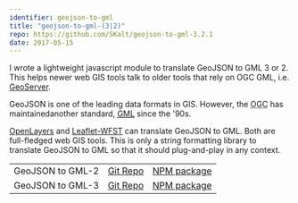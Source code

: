 ```yaml
---
identifier: geojson-to-gml
title: "geojson-to-gml-(3|2)"
repo: https://github.com/SKalt/geojson-to-gml-3.2.1
date: 2017-05-15
---
```


I wrote a lightweight javascript module to translate GeoJSON to GML 3 or 2.
This helps newer web GIS tools talk to older tools that rely on OGC GML,
i.e. [GeoServer](https://geoserver.org/).

<!--more-->

GeoJSON is one of the leading data formats in GIS.
However, the <abbr title="Open Geospatial Consortium">OGC</abbr> has maintainedanother standard, [<abbr title="Geography Markup Language">GML</abbr>](<(https://en.wikipedia.org/wiki/Geography_Markup_Language#History)>) since the '90s.

[OpenLayers](https://openlayers.org/) and [Leaflet-WFST](http://flexberry.github.io/Leaflet-WFST/) can translate GeoJSON to GML.
Both are full-fledged web GIS tools.
This is only a string formatting library to translate GeoJSON to GML so that it should plug-and-play in any context.

<table>
  <tr>
    <td>
      GeoJSON to GML-2
    </td>
    <td>
      <a href="https://github.com/SKalt/geojson-to-gml-2.1.2#readme" rel="noreferrer" target="\_blank">Git Repo</a>
    </td>
    <td>
      <a href="https://npmjs.com/package/geojson-to-gml-2" rel="noreferrer" target="\_blank">NPM package</a>
    </td>
  </tr>
  <tr>
    <td>
      GeoJSON to GML-3
    </td>
    <td>
      <a href="https://github.com/SKalt/geojson-to-gml-3.2.1#readme" rel="noreferrer" target="\_blank">Git Repo</a>
    </td>
    <td>
      <a href="https://npmjs.com/package/geojson-to-gml-3" rel="noreferrer" target="\_blank">NPM package</a>
    </td>
  </tr>
</table>
